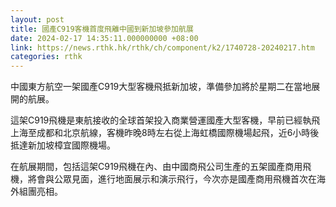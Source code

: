 ```yaml
---
layout: post
title: 國產C919客機首度飛離中國到新加坡參加航展
date: 2024-02-17 14:35:11.000000000 +08:00
link: https://news.rthk.hk/rthk/ch/component/k2/1740728-20240217.htm
categories: rthk
---
```


中國東方航空一架國產C919大型客機飛抵新加坡，準備參加將於星期二在當地展開的航展。

這架C919飛機是東航接收的全球首架投入商業營運國產大型客機，早前已經執飛上海至成都和北京航線，客機昨晚8時左右從上海虹橋國際機場起飛，近6小時後抵達新加坡樟宜國際機場。

在航展期間，包括這架C919飛機在內、由中國商飛公司生產的五架國產商用飛機，將會與公眾見面，進行地面展示和演示飛行，今次亦是國產商用飛機首次在海外組團亮相。
